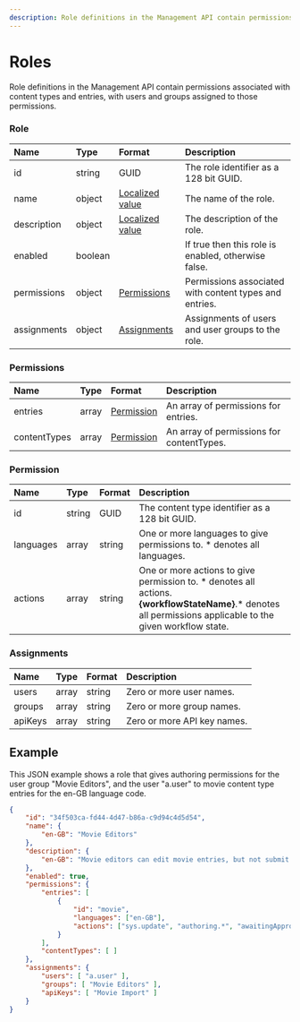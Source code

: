 ```yaml
---
description: Role definitions in the Management API contain permissions associated with content types and entries, with users and groups assigned to those permissions.
---
```

# Roles

Role definitions in the Management API contain permissions associated with content types and entries, with users and groups assigned to those permissions.

### Role

| Name | Type | Format | Description |
| :------- | :--- | :----- | :---------- |
| id | string | GUID | The role identifier as a 128 bit GUID. |
| name | object | [Localized value](/key-concepts/localization.md) | The name of the role. |
| description | object | [Localized value](/key-concepts/localization.md) | The description of the role. |
| enabled | boolean | | If true then this role is enabled, otherwise false. |
| permissions | object | [Permissions](#permissions) | Permissions associated with content types and entries. |
| assignments | object | [Assignments](#assignments) | Assignments of users and user groups to the role. |

### Permissions

| Name | Type | Format | Description |
| :------- | :--- | :----- | :---------- |
| entries | array | [Permission](#permission) | An array of permissions for entries. |
| contentTypes | array | [Permission](#permission) | An array of permissions for contentTypes. |

### Permission
| Name | Type | Format | Description |
| :------- | :--- | :----- | :---------- |
| id | string | GUID | The content type identifier as a 128 bit GUID. |
| languages | array | string | One or more languages to give permissions to. * denotes all languages. |
| actions | array | string | One or more actions to give permission to. * denotes all actions.<br> **{workflowStateName}**.&#42; denotes all permissions applicable to the given workflow state. |

### Assignments
| Name | Type | Format | Description |
| :------- | :--- | :----- | :---------- |
| users | array | string | Zero or more user names. |
| groups | array | string | Zero or more group names. |
| apiKeys | array | string | Zero or more API key names. |

## Example

This JSON example shows a role that gives authoring permissions for the user group "Movie Editors", and the user "a.user" to movie content type entries for the en-GB language code.

```json
{
    "id": "34f503ca-fd44-4d47-b86a-c9d94c4d5d54",
    "name": {
        "en-GB": "Movie Editors"
    },
    "description": {
        "en-GB": "Movie editors can edit movie entries, but not submit or approve them"
    },
    "enabled": true,
    "permissions": {
        "entries": [
            {
                "id": "movie",
                "languages": ["en-GB"],
                "actions": ["sys.update", "authoring.*", "awaitingApproval.revoke"]
            }
        ],
        "contentTypes": [ ]
    },
    "assignments": {
        "users": [ "a.user" ],
        "groups": [ "Movie Editors" ],
        "apiKeys": [ "Movie Import" ]
    }
}
```
